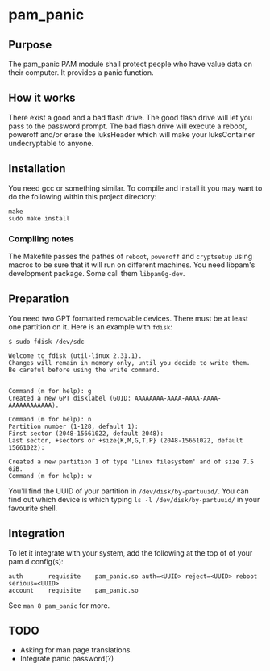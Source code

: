 # pam\_panic


## Purpose
The pam\_panic PAM module shall protect people who have value data on their computer. It provides a panic function.

## How it works
There exist a good and a bad flash drive. 
The good flash drive will let you pass to the password prompt. 
The bad flash drive will execute a reboot, poweroff and/or erase the luksHeader which will make your luksContainer undecryptable to anyone.

## Installation
You need gcc or something similar.
To compile and install it you may want to do the following within this project directory:

```
make
sudo make install
```

### Compiling notes
The Makefile passes the pathes of `reboot`, `poweroff` and `cryptsetup` using macros to be sure that it will run on different machines.
You need libpam's development package. Some call them `libpam0g-dev`.


## Preparation
You need two GPT formatted removable devices. There must be at least one partition on it. Here is an example with `fdisk`:

```
$ sudo fdisk /dev/sdc

Welcome to fdisk (util-linux 2.31.1).
Changes will remain in memory only, until you decide to write them.
Be careful before using the write command.


Command (m for help): g
Created a new GPT disklabel (GUID: AAAAAAAA-AAAA-AAAA-AAAA-AAAAAAAAAAAA).

Command (m for help): n
Partition number (1-128, default 1): 
First sector (2048-15661022, default 2048): 
Last sector, +sectors or +size{K,M,G,T,P} (2048-15661022, default 15661022): 

Created a new partition 1 of type 'Linux filesystem' and of size 7.5 GiB.
Command (m for help): w
```

You'll find the UUID of your partition in `/dev/disk/by-partuuid/`. You can find out which device is which typing `ls -l /dev/disk/by-partuuid/` in your favourite shell.


## Integration
To let it integrate with your system, add the following at the top of of your pam.d config(s):


```
auth       requisite    pam_panic.so auth=<UUID> reject=<UUID> reboot serious=<UUID>
account    requisite    pam_panic.so
```

See `man 8 pam_panic` for more.


## TODO
- Asking for man page translations.
- Integrate panic password(?)
